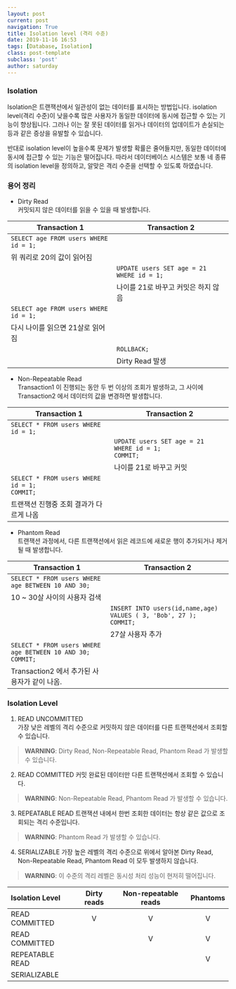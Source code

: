 ```yaml
---
layout: post
current: post
navigation: True
title: Isolation level (격리 수준)
date: 2019-11-16 16:53
tags: [Database, Isolation]
class: post-template
subclass: 'post'
author: saturday
---
```


### Isolation
Isolation은 트랜잭션에서 일관성이 없는 데이터를 표시하는 방법입니다.
isolation level(격리 수준)이 낮을수록 많은 사용자가 동일한 데이터에 동시에 접근할 수 있는 기능이 향상됩니다.
그러나 이는 잘 못된 데이터를 읽거나 데이터의 업데이트가 손실되는 등과 같은 증상을 유발할 수 있습니다.

반대로 isolation level이 높을수록 문제가 발생할 확률은 줄어들지만, 동일한 데이터에 동시에 접근할 수 있는 기능은 떨어집니다.
따라서 데이터베이스 시스템은 보통 네 종류의 isolation level을 정의하고, 알맞은 격리 수준을 선택할 수 있도록 하였습니다.

### 용어 정리
- Dirty Read  
커밋되지 않은 데이터를 읽을 수 있을 때 발생합니다.

|Transaction 1|Transaction 2|
|---|---|
|`SELECT age FROM users WHERE id = 1;`||
|위 쿼리로 20의 값이 읽어짐||
||`UPDATE users SET age = 21 WHERE id = 1;`|
||나이를 21로 바꾸고 커밋은 하지 않음|
|`SELECT age FROM users WHERE id = 1;`||
|다시 나이를 읽으면 21살로 읽어짐||
||`ROLLBACK;`|
||Dirty Read 발생|

- Non-Repeatable Read  
Transaction1 이 진행되는 동안 두 번 이상의 조회가 발생하고,
그 사이에 Transaction2 에서 데이터의 값을 변경하면 발생합니다.

|Transaction 1|Transaction 2|
|---|---|
|`SELECT * FROM users WHERE id = 1;`||
||`UPDATE users SET age = 21 WHERE id = 1;`<br>`COMMIT;`|
||나이를 21로 바꾸고 커밋|
|`SELECT * FROM users WHERE id = 1;`<br>`COMMIT;`||
|트랜잭션 진행중 조회 결과가 다르게 나옴||


- Phantom Read  
트랜잭션 과정에서, 다른 트랜잭션에서 읽은 레코드에 새로운 행이 추가되거나 제거될 때 발생합니다.

|Transaction 1|Transaction 2|
|---|---|
|`SELECT * FROM users WHERE age BETWEEN 10 AND 30;`||
|10 ~ 30살 사이의 사용자 검색||
||`INSERT INTO users(id,name,age) VALUES ( 3, 'Bob', 27 );`<br>`COMMIT;`|
||27살 사용자 추가|
|`SELECT * FROM users WHERE age BETWEEN 10 AND 30;`<br>`COMMIT;`||
|Transaction2 에서 추가된 사용자가 같이 나옴.||

### Isolation Level
1. READ UNCOMMITTED  
가장 낮은 레벨의 격리 수준으로 커밋하지 않은 데이터를 다른 트랜잭션에서 조회할 수 있습니다.
> **WARNING**: Dirty Read, Non-Repeatable Read, Phantom Read 가 발생할 수 있습니다.

2. READ COMMITTED
커밋 완료된 데이터만 다른 트랜잭션에서 조회할 수 있습니다.
> **WARNING**: Non-Repeatable Read, Phantom Read 가 발생할 수 있습니다.

3. REPEATABLE READ
트랜잭션 내에서 한번 조회한 데이터는 항상 같은 값으로 조회되는 격리 수준입니다.
> **WARNING**: Phantom Read 가 발생할 수 있습니다.

4. SERIALIZABLE
가장 높은 레벨의 격리 수준으로 위에서 알아본 Dirty Read, Non-Repeatable Read, Phantom Read 이 모두 발생하지 않습니다.
> **WARNING**: 이 수준의 격리 레벨은 동시성 처리 성능이 현저히 떨어집니다.

|Isolation Level|Dirty reads|Non-repeatable reads|Phantoms|
|:---|:---:|:---:|:---:|
|READ COMMITTED|V|V|V|
|READ COMMITTED||V|V|
|REPEATABLE READ|||V|
|SERIALIZABLE||||